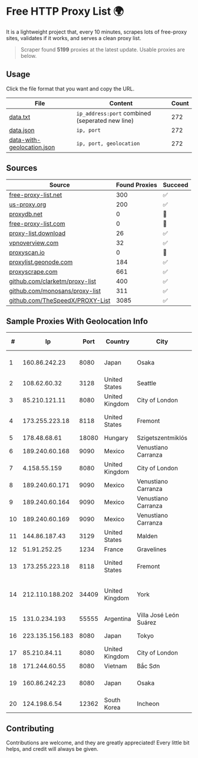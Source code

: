 
# Free HTTP Proxy List 🌍

It is a lightweight project that, every 10 minutes, scrapes lots of free-proxy sites, validates if it works, and serves a clean proxy list.


> Scraper found **5199** proxies at the latest update. Usable proxies are below.

## Usage

Click the file format that you want and copy the URL.


|File|Content|Count|
|----|-------|-----|
|[data.txt](https://raw.githubusercontent.com/themiralay/Proxy-List-World/master/data.txt)|`ip_address:port` combined (seperated new line)|272|
|[data.json](https://raw.githubusercontent.com/themiralay/Proxy-List-World/master/data.json)|`ip, port`|272|
|[data-with-geolocation.json](https://raw.githubusercontent.com/themiralay/Proxy-List-World/master/data-with-geolocation.json)|`ip, port, geolocation`|272|

## Sources

|Source|Found Proxies|Succeed|
|------|-------------|-------|
|[free-proxy-list.net](https://free-proxy-list.net)|300|✅|
|[us-proxy.org](https://www.us-proxy.org)|200|✅|
|[proxydb.net](http://proxydb.net)|0|🚫|
|[free-proxy-list.com](https://free-proxy-list.com/?page=&port=&type%5B%5D=http&type%5B%5D=https&up_time=0&search=Search)|0|🚫|
|[proxy-list.download](https://www.proxy-list.download/HTTP)|26|✅|
|[vpnoverview.com](https://vpnoverview.com/privacy/anonymous-browsing/free-proxy-servers)|32|✅|
|[proxyscan.io](https://www.proxyscan.io)|0|🚫|
|[proxylist.geonode.com](https://proxylist.geonode.com/api/proxy-list?limit=300&page=1&sort_by=lastChecked&sort_type=desc&protocols=http,https)|184|✅|
|[proxyscrape.com](https://api.proxyscrape.com/v2/?request=displayproxies&protocol=http&timeout=10000&country=all&ssl=all&anonymity=all)|661|✅|
|[github.com/clarketm/proxy-list](https://raw.githubusercontent.com/clarketm/proxy-list/master/proxy-list-raw.txt)|400|✅|
|[github.com/monosans/proxy-list](https://raw.githubusercontent.com/monosans/proxy-list/main/proxies/http.txt)|311|✅|
|[github.com/TheSpeedX/PROXY-List](https://raw.githubusercontent.com/TheSpeedX/PROXY-List/master/http.txt)|3085|✅|


## Sample Proxies With Geolocation Info

|#|Ip|Port|Country|City|Internet Service Provider|
|-|--|----|-------|----|-------------------------|
|1|160.86.242.23|8080|Japan|Osaka|Sony Network Communications Inc|
|2|108.62.60.32|3128|United States|Seattle|Leaseweb USA, Inc.|
|3|85.210.121.11|8080|United Kingdom|City of London|Microsoft Corporation|
|4|173.255.223.18|8118|United States|Fremont|Akamai Technologies, Inc.|
|5|178.48.68.61|18080|Hungary|Szigetszentmiklós|UPC|
|6|189.240.60.168|9090|Mexico|Venustiano Carranza|Uninet S.A. de C.V.|
|7|4.158.55.159|8080|United Kingdom|City of London|Microsoft Corporation|
|8|189.240.60.171|9090|Mexico|Venustiano Carranza|Uninet S.A. de C.V.|
|9|189.240.60.164|9090|Mexico|Venustiano Carranza|Uninet S.A. de C.V.|
|10|189.240.60.169|9090|Mexico|Venustiano Carranza|Uninet S.A. de C.V.|
|11|144.86.187.43|3129|United States|Malden|Charles River Operation|
|12|51.91.252.25|1234|France|Gravelines|OVH SAS|
|13|173.255.223.18|8118|United States|Fremont|Akamai Technologies, Inc.|
|14|212.110.188.202|34409|United Kingdom|York|Bytemark Computer Consulting Ltd /19|
|15|131.0.234.193|55555|Argentina|Villa José León Suárez|MUSURIT|
|16|223.135.156.183|8080|Japan|Tokyo|So-net Corporation|
|17|85.210.84.11|8080|United Kingdom|City of London|Microsoft Corporation|
|18|171.244.60.55|8080|Vietnam|Bắc Sơn|VIETEL|
|19|160.86.242.23|8080|Japan|Osaka|Sony Network Communications Inc|
|20|124.198.6.54|12362|South Korea|Incheon|HAIonNet|



## Contributing

Contributions are welcome, and they are greatly appreciated! Every
little bit helps, and credit will always be given.


